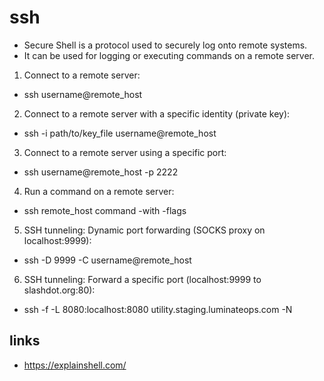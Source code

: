 # ssh
* Secure Shell is a protocol used to securely log onto remote systems.
* It can be used for logging or executing commands on a remote server.

1. Connect to a remote server:
* ssh username@remote_host

2. Connect to a remote server with a specific identity (private key):
* ssh -i path/to/key_file username@remote_host

3. Connect to a remote server using a specific port:
* ssh username@remote_host -p 2222

4. Run a command on a remote server:
* ssh remote_host command -with -flags

5. SSH tunneling: Dynamic port forwarding (SOCKS proxy on localhost:9999):
* ssh -D 9999 -C username@remote_host

6. SSH tunneling: Forward a specific port (localhost:9999 to slashdot.org:80):
* ssh -f -L 8080:localhost:8080 utility.staging.luminateops.com -N

## links
- https://explainshell.com/